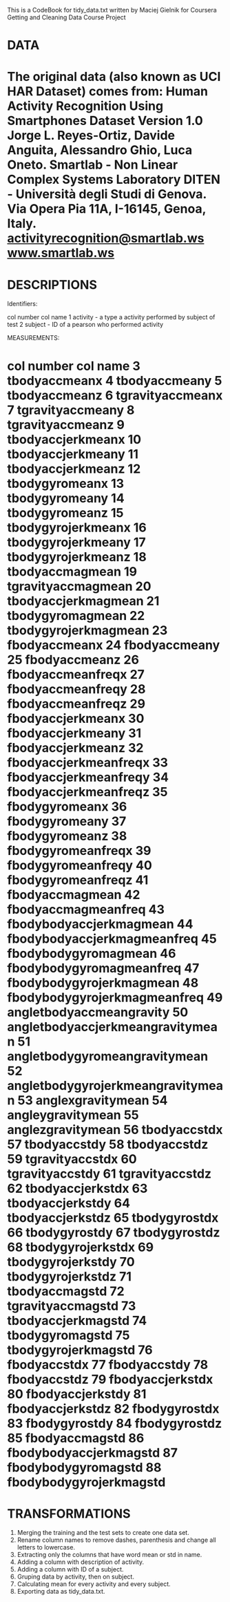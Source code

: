 This is a CodeBook for tidy_data.txt written by Maciej Gielnik for Coursera Getting and Cleaning Data Course Project

DATA
==================================================================
The original data (also known as UCI HAR Dataset) comes from:
Human Activity Recognition Using Smartphones Dataset
Version 1.0
Jorge L. Reyes-Ortiz, Davide Anguita, Alessandro Ghio, Luca Oneto.
Smartlab - Non Linear Complex Systems Laboratory
DITEN - Università degli Studi di Genova.
Via Opera Pia 11A, I-16145, Genoa, Italy.
activityrecognition@smartlab.ws
www.smartlab.ws
==================================================================



DESCRIPTIONS
==================================================================
Identifiers:

col number          col name
1                           activity  - a type a activity performed by subject of test
2                            subject  - ID of a pearson who performed activity

MEASUREMENTS:

col number          col name
3                      tbodyaccmeanx
4                      tbodyaccmeany
5                      tbodyaccmeanz
6                   tgravityaccmeanx
7                   tgravityaccmeany
8                   tgravityaccmeanz
9                  tbodyaccjerkmeanx
10                 tbodyaccjerkmeany
11                 tbodyaccjerkmeanz
12                    tbodygyromeanx
13                    tbodygyromeany
14                    tbodygyromeanz
15                tbodygyrojerkmeanx
16                tbodygyrojerkmeany
17                tbodygyrojerkmeanz
18                   tbodyaccmagmean
19                tgravityaccmagmean
20               tbodyaccjerkmagmean
21                  tbodygyromagmean
22              tbodygyrojerkmagmean
23                     fbodyaccmeanx
24                     fbodyaccmeany
25                     fbodyaccmeanz
26                 fbodyaccmeanfreqx
27                 fbodyaccmeanfreqy
28                 fbodyaccmeanfreqz
29                 fbodyaccjerkmeanx
30                 fbodyaccjerkmeany
31                 fbodyaccjerkmeanz
32             fbodyaccjerkmeanfreqx
33             fbodyaccjerkmeanfreqy
34             fbodyaccjerkmeanfreqz
35                    fbodygyromeanx
36                    fbodygyromeany
37                    fbodygyromeanz
38                fbodygyromeanfreqx
39                fbodygyromeanfreqy
40                fbodygyromeanfreqz
41                   fbodyaccmagmean
42               fbodyaccmagmeanfreq
43           fbodybodyaccjerkmagmean
44       fbodybodyaccjerkmagmeanfreq
45              fbodybodygyromagmean
46          fbodybodygyromagmeanfreq
47          fbodybodygyrojerkmagmean
48      fbodybodygyrojerkmagmeanfreq
49          angletbodyaccmeangravity
50  angletbodyaccjerkmeangravitymean
51     angletbodygyromeangravitymean
52 angletbodygyrojerkmeangravitymean
53                 anglexgravitymean
54                 angleygravitymean
55                 anglezgravitymean
56                      tbodyaccstdx
57                      tbodyaccstdy
58                      tbodyaccstdz
59                   tgravityaccstdx
60                   tgravityaccstdy
61                   tgravityaccstdz
62                  tbodyaccjerkstdx
63                  tbodyaccjerkstdy
64                  tbodyaccjerkstdz
65                     tbodygyrostdx
66                     tbodygyrostdy
67                     tbodygyrostdz
68                 tbodygyrojerkstdx
69                 tbodygyrojerkstdy
70                 tbodygyrojerkstdz
71                    tbodyaccmagstd
72                 tgravityaccmagstd
73                tbodyaccjerkmagstd
74                   tbodygyromagstd
75               tbodygyrojerkmagstd
76                      fbodyaccstdx
77                      fbodyaccstdy
78                      fbodyaccstdz
79                  fbodyaccjerkstdx
80                  fbodyaccjerkstdy
81                  fbodyaccjerkstdz
82                     fbodygyrostdx
83                     fbodygyrostdy
84                     fbodygyrostdz
85                    fbodyaccmagstd
86            fbodybodyaccjerkmagstd
87               fbodybodygyromagstd
88           fbodybodygyrojerkmagstd
==================================================================



TRANSFORMATIONS
==================================================================
1. Merging the training and the test sets to create one data set.
2. Rename column names to remove dashes, parenthesis and change all letters to lowercase.
3. Extracting only the columns that have word mean or std in name.
4. Adding a column with description of activity.
5. Adding a column with ID of a subject.
6. Gruping data by activity, then on subject.
7. Calculating mean for every activity and every subject.
8. Exporting data as tidy_data.txt.

















